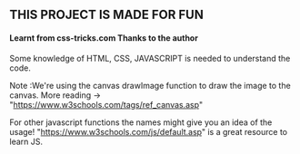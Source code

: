 ## THIS PROJECT IS MADE FOR FUN

#### Learnt from css-tricks.com Thanks to the author

Some knowledge of  HTML, CSS, JAVASCRIPT is needed to understand the code.

Note :We're using the canvas drawImage function to draw the image to the canvas.
More reading -> "https://www.w3schools.com/tags/ref_canvas.asp"

For other javascript functions the names might give you an idea of the usage!
"https://www.w3schools.com/js/default.asp" is a great resource to learn JS.

